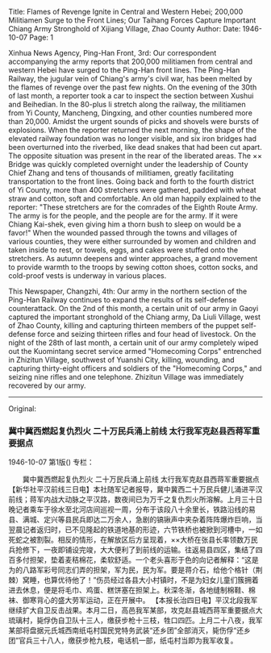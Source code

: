 Title: Flames of Revenge Ignite in Central and Western Hebei; 200,000 Militiamen Surge to the Front Lines; Our Taihang Forces Capture Important Chiang Army Stronghold of Xijiang Village, Zhao County
Author:
Date: 1946-10-07
Page: 1

Xinhua News Agency, Ping-Han Front, 3rd: Our correspondent accompanying the army reports that 200,000 militiamen from central and western Hebei have surged to the Ping-Han front lines. The Ping-Han Railway, the jugular vein of Chiang's army's civil war, has been melted by the flames of revenge over the past few nights. On the evening of the 30th of last month, a reporter took a car to inspect the section between Xushui and Beihedian. In the 80-plus li stretch along the railway, the militiamen from Yi County, Mancheng, Dingxing, and other counties numbered more than 20,000. Amidst the urgent sounds of picks and shovels were bursts of explosions. When the reporter returned the next morning, the shape of the elevated railway foundation was no longer visible, and six iron bridges had been overturned into the riverbed, like dead snakes that had been cut apart. The opposite situation was present in the rear of the liberated areas. The ×× Bridge was quickly completed overnight under the leadership of County Chief Zhang and tens of thousands of militiamen, greatly facilitating transportation to the front lines. Going back and forth to the fourth district of Yi County, more than 400 stretchers were gathered, padded with wheat straw and cotton, soft and comfortable. An old man happily explained to the reporter: "These stretchers are for the comrades of the Eighth Route Army. The army is for the people, and the people are for the army. If it were Chiang Kai-shek, even giving him a thorn bush to sleep on would be a favor!" When the wounded passed through the towns and villages of various counties, they were either surrounded by women and children and taken inside to rest, or towels, eggs, and cakes were stuffed onto the stretchers. As autumn deepens and winter approaches, a grand movement to provide warmth to the troops by sewing cotton shoes, cotton socks, and cold-proof vests is underway in various places.

This Newspaper, Changzhi, 4th: Our army in the northern section of the Ping-Han Railway continues to expand the results of its self-defense counterattack. On the 2nd of this month, a certain unit of our army in Gaoyi captured the important stronghold of the Chiang army, Da Liuli Village, west of Zhao County, killing and capturing thirteen members of the puppet self-defense force and seizing thirteen rifles and four head of livestock. On the night of the 28th of last month, a certain unit of our army completely wiped out the Kuomintang secret service armed "Homecoming Corps" entrenched in Zhizitun Village, southwest of Yuanshi City, killing, wounding, and capturing thirty-eight officers and soldiers of the "Homecoming Corps," and seizing nine rifles and one telephone. Zhizitun Village was immediately recovered by our army.



<hr /> 

Original: 


### 冀中冀西燃起复仇烈火  二十万民兵涌上前线  太行我军克赵县西蒋军重要据点

1946-10-07
第1版()
专栏：

　　冀中冀西燃起复仇烈火
    二十万民兵涌上前线
    太行我军克赵县西蒋军重要据点
    【新华社平汉前线三日电】本社随军记者报导，冀中冀西二十万民兵健儿涌进平汉前线；蒋军内战大动脉之平汉路，数夜间已为万千之复仇烈火所溶解。上月三十日晚记者乘车于徐水至北河店间巡视一周，分布于该段八十余里长，铁路沿线的易县、满城、定兴等县民兵即达二万余人，急剧的镐锹声中夹杂着阵阵爆炸巨响，当翌晨记者返归时，已不见隆起的铁道地基的形迹，六节铁桥也被掀到河槽中，一如死蛇之被割裂。相反的情形，在解放区后方呈现着，××大桥在张县长率领数万民兵抢修下，一夜即铺设完竣，大大便利了到前线的运输。往返易县四区，集结了四百多付担架，垫着麦秸棉花，柔软舒适。一个老头喜形于色的向记者解释：“这是为的八路军彩号同志们弄的担架，军为民，民为军。要是蒋介石，给他个格针（荆棘）窝睡，也算优待他了！”伤员经过各县大小村镇时，不是为妇女儿童们簇拥着进去休息，便是将毛巾、鸡蛋、糕饼塞在担架上。秋深冬渐，各地缝制棉鞋、棉袜、御寒背心的盛大劳军运动，正在开展中。
    【本报长治四日电】平汉北段我军继续扩大自卫反击战果。本月二日，高邑我军某部，攻克赵县城西蒋军重要据点大琉璃村，毙俘伪自卫队十三人，缴获步枪十三枝，牲口四匹。上月二十八夜，我军某部将盘据元氏城西南纸屯村国民党特务武装“还乡团”全部消灭，毙伤俘“还乡团”官兵三十八人，缴获步枪九枝，电话机一部，纸屯村当即为我军收复。
